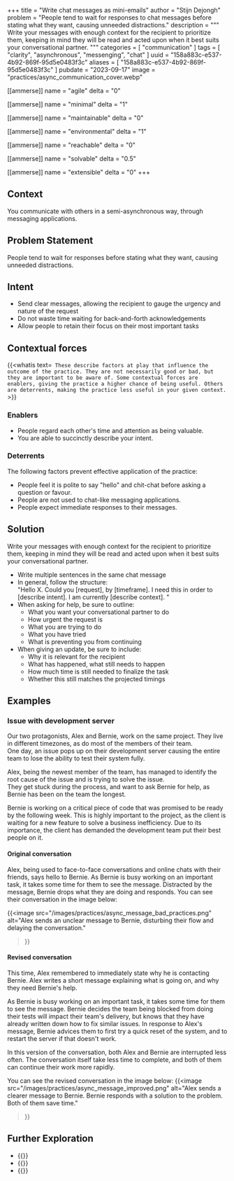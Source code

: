 +++
title = "Write chat messages as mini-emails"
author = "Stijn Dejongh"
problem = "People tend to wait for responses to chat messages before stating what they want, causing unneeded distractions."
description = """
Write your messages with enough context for the recipient to prioritize them, keeping in mind they will be read and acted upon
when it best suits your conversational partner.
"""
categories = [ "communication" ]
tags = [ "clarity", "asynchronous", "messenging", "chat" ]
uuid = "158a883c-e537-4b92-869f-95d5e0483f3c"
aliases = [ "158a883c-e537-4b92-869f-95d5e0483f3c" ]
pubdate = "2023-09-17"
image = "practices/async_communication_cover.webp"

[[ammerse]]
name = "agile"
delta = "0"

[[ammerse]]
name = "minimal"
delta = "1"

[[ammerse]]
name = "maintainable"
delta = "0"

[[ammerse]]
name = "environmental"
delta = "1"

[[ammerse]]
name = "reachable"
delta = "0"

[[ammerse]]
name = "solvable"
delta = "0.5"

[[ammerse]]
name = "extensible"
delta = "0"
+++

## Context

You communicate with others in a semi-asynchronous way, through messaging applications.

## Problem Statement

People tend to wait for responses before stating what they want, causing unneeded distractions.

## Intent

- Send clear messages, allowing the recipient to gauge the urgency and nature of the request
- Do not waste time waiting for back-and-forth acknowledgements
- Allow people to retain their focus on their most important tasks

## Contextual forces

{{\<whatis text=`
These describe factors at play that influence the outcome of the practice. They are not necessarily good or bad, but they are important to be
aware of. Some contextual forces are enablers, giving the practice a higher chance of being useful. Others are deterrents, making the practice less useful
in your given context.` >}}

### Enablers

- People regard each other's time and attention as being valuable.
- You are able to succinctly describe your intent.

### Deterrents

The following factors prevent effective application of the practice:

- People feel it is polite to say "hello" and chit-chat before asking a question or favour.
- People are not used to chat-like messaging applications.
- People expect immediate responses to their messages.

## Solution

Write your messages with enough context for the recipient to prioritize them, keeping in mind they will be read and acted upon
when it best suits your conversational partner.

- Write multiple sentences in the same chat message
- In general, follow the structure:\
  "Hello X. Could you \[request\], by \[timeframe\]. I need this in order to \[describe intent\]. I am currently \[describe context\]. "
- When asking for help, be sure to outline:
  - What you want your conversational partner to do
  - How urgent the request is
  - What you are trying to do
  - What you have tried
  - What is preventing you from continuing
- When giving an update, be sure to include:
  - Why it is relevant for the recipient
  - What has happened, what still needs to happen
  - How much time is still needed to finalize the task
  - Whether this still matches the projected timings

## Examples

### Issue with development server

Our two protagonists, Alex and Bernie, work on the same project.
They live in different timezones, as do most of the members of their team.\
One day, an issue pops up on their development server causing the entire team to lose the ability to test their system fully.

Alex, being the newest member of the team, has managed to identify the root cause of the issue and is trying to solve the issue.\
They get stuck during the process, and want to ask Bernie for help, as Bernie has been on the team the longest.

Bernie is working on a critical piece of code that was promised to be ready by the following week.
This is highly important to the project, as the client is waiting for a new feature to solve a business inefficiency.
Due to its importance, the client has demanded the development team put their best people on it.

#### Original conversation

Alex, being used to face-to-face conversations and online chats with their friends, says hello to Bernie.
As Bernie is busy working on an important task, it takes some time for them to see the message.
Distracted by the message, Bernie drops what they are doing and responds.
You can see their conversation in the image below:

{{\<image
src="/images/practices/async_message_bad_practices.png"
alt="Alex sends an unclear message to Bernie, disturbing their flow and delaying the conversation."

> }}

#### Revised conversation

This time, Alex remembered to immediately state why he is contacting Bernie.
Alex writes a short message explaining what is going on, and why they need Bernie's help.

As Bernie is busy working on an important task, it takes some time for them to see the message.
Bernie decides the team being blocked from doing their tests will impact their team's delivery, but knows that they have already written down
how to fix similar issues. In response to Alex's message, Bernie advices them to first try a quick reset of the system, and to restart the
server if that doesn't work.

In this version of the conversation, both Alex and Bernie are interrupted less often. The conversation itself take less time to complete, and
both of them can continue their work more rapidly.

You can see the revised conversation in the image below:
{{\<image
src="/images/practices/async_message_improved.png"
alt="Alex sends a clearer message to Bernie. Bernie responds with a solution to the problem. Both of them save time."

> }}

## Further Exploration

- {{<reference author="Squirrel, D. & Fredrick, J."
  year="2020"
  title="Agile Conversations: Transform Your Conversations, Transform Your Culture"
  isbn="1942788975"
  publisher="IT Revolution Press"
  link="https://agileconversations.com" >}}
- {{<reference author="Brooks, F. P. Jr."
  year="1995"
  title="The Mythical Man-Month: Essays on Software Engineering, Anniversary Edition"
  isbn="9780201835953"
  publisher="Addison-Wesley Professional"
  link="https://www.goodreads.com/book/show/13629.The_Mythical_Man_Month" >}}
- {{<reference author="May, J.; et al."
   year="2022"
   title="No Hello!"
   site="nohello.net"
   link="https://nohello.net/en/" >}}
